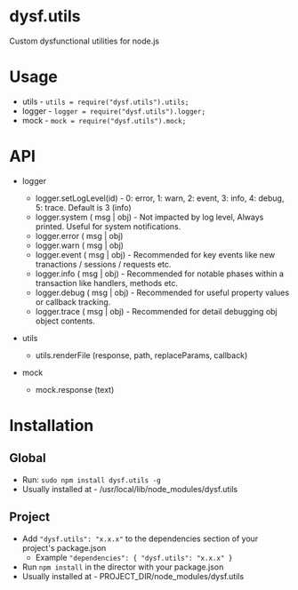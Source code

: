 dysf.utils
==========

Custom dysfunctional utilities for node.js

Usage
=========

- utils - <code>utils = require("dysf.utils").utils;</code>
- logger - <code>logger = require("dysf.utils").logger;</code>
- mock - <code>mock = require("dysf.utils").mock;</code>

API
==========

- logger
  - logger.setLogLevel(id) - 0: error, 1: warn, 2: event, 3: info, 4: debug, 5: trace. Default is 3 (info)
  - logger.system ( msg | obj) - Not impacted by log level, Always printed. Useful for system notifications.
  - logger.error ( msg | obj)
  - logger.warn ( msg | obj)
  - logger.event ( msg | obj) - Recommended for key events like new tranactions / sessions / requests etc.
  - logger.info ( msg | obj) - Recommended for notable phases within a transaction like handlers, methods etc.
  - logger.debug ( msg | obj) - Recommended for useful property values or callback tracking.
  - logger.trace ( msg | obj) - Recommended for detail debugging obj object contents.

- utils
  - utils.renderFile (response, path, replaceParams, callback)

- mock
  - mock.response (text)

Installation
==========

Global
--------- 
- Run: <code>sudo npm install dysf.utils -g</code>
- Usually installed at - /usr/local/lib/node_modules/dysf.utils

Project
---------
- Add <code>"dysf.utils": "x.x.x"</code> to the dependencies section of your project's package.json 
  - Example <code>"dependencies": { "dysf.utils": "x.x.x" }</code>
- Run <code>npm install</code> in the director with your package.json
- Usually installed at - PROJECT_DIR/node_modules/dysf.utils

